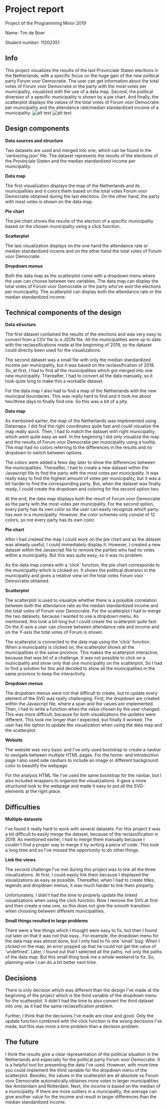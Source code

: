 # Project report

Project of the Programming Minor 2019

Name: Tim de Boer

Student number: 11202351

__Info__
---
This project visualizes the results of the last Provinciale Staten elections in the Netherlands, with a specific focus on the huge gain of the new political party Forum voor Democratie. The user can get information about the total votes of Forum voor Democratie or the party with the most votes per municipality, visualized with the use of a data map. Second, the political diversion of a specific municipality is shown by a pie chart. And finally, the scatterplot displays the values of the total votes of Forum voor Democratie per municipality and the attendance rate/median standardized income of a municipality.
![alt text](https://github.com/timdeb08/Programmeerproject/blob/master/doc/scherm1.jpg)
![alt text](https://github.com/timdeb08/Programmeerproject/blob/master/doc/scherm2.jpg)

__Design components__
---
__Data sources and structure__

Two datasets are used and merged into one, which can be found in the 'verkiezing.json' file. The dataset represents the results of the elections of the Provinciale Staten and the median standardized income per municipality.

__Data map__

The first visualization displays the map of the Netherlands and its municipalities and it colors them based on the total votes Forum voor Democratie obtained during the last elections. On the other hand, the party with most votes is shown on the data map.

__Pie chart__

The pie chart shows the results of the election of a specific municipality based on the chosen municipality using a click function.

__Scatterplot__

The last visualization displays on the one hand the attendance rate or median standardized income and on the other hand the total votes of Forum voor Democratie.

__Dropdown menus__

Both the data map as the scatterplot come with a dropdown menu where the user can choose between two variables. The data map can display the total votes of Forum voor Democratie or the party who've won the elections per municipality. The scatterplot can display both the attendance rate or the median standardized income.


__Technical components of the design__
---
__Data structure__

The first dataset contained the results of the elections and was very easy to convert from a CSV file to a JSON file. All the municipalities were up to date with the reclassifications made at the beginning of 2019, so the dataset could directly been used for the visualizations.

The second dataset was a small file with only the median standardized income per municipality, but it was based on the reclassification of 2018. So, at first, I had to find all the municipalities which got merged into one new municipality. Thereafter, I had to convert all the data manually, so it took quite long to make this a workable dataset.

For the data map I also had to find a map of the Netherlands with the new municipal boundaries. This was really hard to find and it took me about two/three days to finally find one. So this was a bit of a pity.

__Data map__

As mentioned earlier, the map of the Netherlands was implemented using Datamaps. I did find the right coordinates quite fast and could visualize the map really quick. Then, I had to match the dataset with right municipality, which went quite easy as well. In the beginning I did only visualize the map and the results of Forum voor Democratie per municipality using a tooltip. The map had no colors referring to the differences in the results and no dropdown to switch between options.

The colors were added a fews day later to show the differences between the municipalities. Thereafter, I had to create a new dataset within the Javascript file to find the party with the most votes per municipality. It was really easy to find the highest amount of votes per municipality, but it was a bit harder to find the corresponding party. But, when the dataset was finally ready, I could create the dropdown and coloring for the second option two.

At the end, the data map displays both the result of Forum voor Democratie as the party with the most votes per municipality. For the second option, every party has its own color so the user can easily recognize which party has won in a municipality. However, the color schemes only consist of 12 colors, so not every party has its own color.

__Pie chart__

After I had created the map I could work on the pie chart and as the dataset was already useful, I could immediately display it. However, I created a new dataset within the Javascript file to remove the parties who had no votes within a municipality. But this was quite easy, so it was no problem.

As the data map comes with a 'click' function, the pie chart corresponds to the municipality which is clicked on. It shows the political diversion in the municipality and gives a relative view on the total votes Forum voor Democratie obtained.

__Scatterplot__

The scatterplot is used to visualize whether there is a possible correlation between both the attendance rate as the median standardized income and the total votes of Forum voor Democratie. For the scatterplot I had to merge the two datasets, because I wanted to use a dropdown menu. As mentioned, this took a bit long but I could create the scatterplot quite fast. On the X-axis a user can choose between attendance rate and income and on the Y-axis the total votes of Forum is shown.

The scatterplot is connected to the data map using the 'click' function. When a municipality is clicked on, the scatterplot shows all the municipalities in the same province. This makes the scatterplot interactive, because that was bit of a challenge. It was not possible to click on a municipality and show only that one municipality on the scatterplot. So I had to find a solution for this and decided to show all the municipalities in the same province to keep the interactivity.

__Dropdown menus__

The dropdown menus were not that difficult to create, but to update every element of the SVG was really challenging. First, the dropdown are created within the Javascript file, where a span and the values are implemented. Then, I had to write a function when the value chosen by the user changed. This was more difficult, because for both visualizations the updates were different. This took me longer than I expected, but finally it worked. The user has the option to update the visualization when using the data map and the scatterplot.  

__Website__

The website was very basic and I've only used bootstrap to create a navbar to navigate between multiple HTML pages. For the home- and introduction page I also used side navbars to include an image or different background color to beautify the webpage.

For the analysis HTML file I've used the same bootstrap for the navbar, but I also included wrappers to organize the visualizations. It gave a more structured look to the webpage and made it easy to put all the SVG-elements at the right place.

__Difficulties__
---
__Multiple datasets__

I've found it really hard to work with several datasets. For this project it was a bit difficult to easily merge the dataset, because of the reclassification in 2019. As mentioned earlier, I had to merge them manually because I couldn't find a proper way to merge it by writing a piece of code. This took a long time and so I've missed the opportunity to do other things.

__Link the views__

The second challenge I've met during this project was to link all the three visualizations. At first, I could easily link them because I displayed the visualizations as easy as possible. Thereafter, when I had to create titles, legends and dropdown menus, it was much harder to link them properly.

Unfortunately, I didn't had the time to properly update the linked visualizations when using the click function. Now I remove the SVG at first and then create a new one, so this does not give the smooth transition when choosing between different municipalities.

__Small things resulted in large problems__

There were a few things which I thought were easy to fix, but then I found out later on that it was not that easy.. For example, the dropdown menu for the data map was almost done, but I only had to fix one 'small' bug. When I clicked on the map, an error popped up that he could not get the value of 'undefined'. Later, I found out that I selected all the paths, not only the paths of the data map. But this small thing took me a whole weekend to fix. So, planning-wise I can do a bit better next time.

__Decisions__
---
There is only decision which was different than the design I've made at the beginning of the project which is the third variable of the dropdown menu for the scatterplot. It didn't had the time to also convert the third dataset into one, as it had the same reclassification problem.

Further, I think that the decisions I've made are clear and good. Only the update function combined with the click function is the wrong decisions I've made, but this was more a time problem than a decision problem.

__The future__
---
I think the results give a clear representation of the political situation in the Netherlands and especially for the political party Forum voor Democratie. It is a helpful tool for presenting the data I've used. However, with more time you could implement the third variable for the dropdown menu of the scatterplot.
Besides, the values in the scatterplot are all absolute so Forum voor Democratie automatically obtaines more votes in larger municipalities like Amsterdam and Rotterdam. Next, the income is based on the median of a municipality. If there are more outliers in a municipality, the average can give another value for the income and result in larger differences than the median standardized income.
